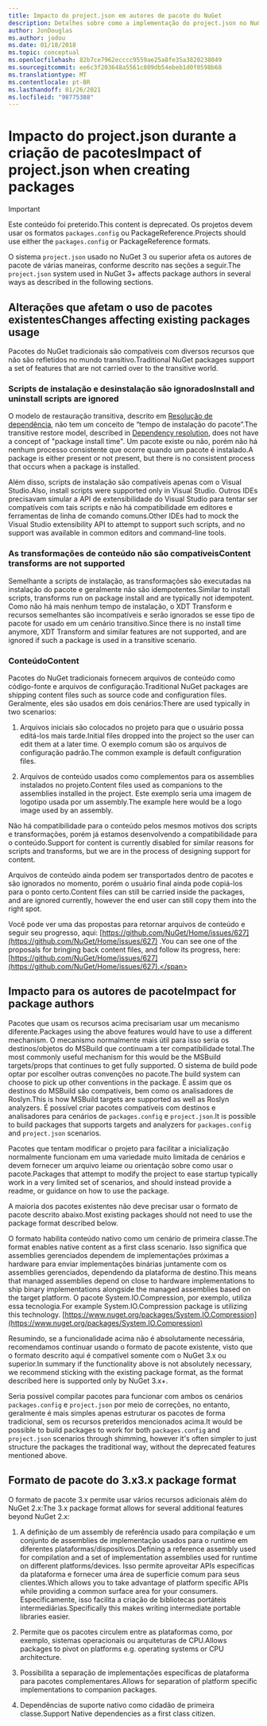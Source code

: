 ```yaml
---
title: Impacto do project.json em autores de pacote do NuGet
description: Detalhes sobre como a implementação do project.json no NuGet 3.x afeta autores de pacote, como recursos incompatíveis, conteúdo e formato do pacote.
author: JonDouglas
ms.author: jodou
ms.date: 01/18/2018
ms.topic: conceptual
ms.openlocfilehash: 82b7ce7962ecccc9559ae25a8fe35a3820238049
ms.sourcegitcommit: ee6c3f203648a5561c809db54ebeb1d0f0598b68
ms.translationtype: MT
ms.contentlocale: pt-BR
ms.lasthandoff: 01/26/2021
ms.locfileid: "98775388"
---
```

# <a name="impact-of-projectjson-when-creating-packages"></a><span data-ttu-id="3cc95-103">Impacto do project.json durante a criação de pacotes</span><span class="sxs-lookup"><span data-stu-id="3cc95-103">Impact of project.json when creating packages</span></span>

> [!Important]
> <span data-ttu-id="3cc95-104">Este conteúdo foi preterido.</span><span class="sxs-lookup"><span data-stu-id="3cc95-104">This content is deprecated.</span></span> <span data-ttu-id="3cc95-105">Os projetos devem usar os formatos `packages.config` ou PackageReference.</span><span class="sxs-lookup"><span data-stu-id="3cc95-105">Projects should use either the `packages.config` or PackageReference formats.</span></span>

<span data-ttu-id="3cc95-106">O sistema `project.json` usado no NuGet 3 ou superior afeta os autores de pacote de várias maneiras, conforme descrito nas seções a seguir.</span><span class="sxs-lookup"><span data-stu-id="3cc95-106">The `project.json` system used in NuGet 3+ affects package authors in several ways as described in the following sections.</span></span>

## <a name="changes-affecting-existing-packages-usage"></a><span data-ttu-id="3cc95-107">Alterações que afetam o uso de pacotes existentes</span><span class="sxs-lookup"><span data-stu-id="3cc95-107">Changes affecting existing packages usage</span></span>

<span data-ttu-id="3cc95-108">Pacotes do NuGet tradicionais são compatíveis com diversos recursos que não são refletidos no mundo transitivo.</span><span class="sxs-lookup"><span data-stu-id="3cc95-108">Traditional NuGet packages support a set of features that are not carried over to the transitive world.</span></span>

### <a name="install-and-uninstall-scripts-are-ignored"></a><span data-ttu-id="3cc95-109">Scripts de instalação e desinstalação são ignorados</span><span class="sxs-lookup"><span data-stu-id="3cc95-109">Install and uninstall scripts are ignored</span></span>

<span data-ttu-id="3cc95-110">O modelo de restauração transitiva, descrito em [Resolução de dependência](../concepts/dependency-resolution.md#dependency-resolution-with-packagereference), não tem um conceito de “tempo de instalação do pacote”.</span><span class="sxs-lookup"><span data-stu-id="3cc95-110">The transitive restore model, described in [Dependency resolution](../concepts/dependency-resolution.md#dependency-resolution-with-packagereference), does not have a concept of "package install time".</span></span> <span data-ttu-id="3cc95-111">Um pacote existe ou não, porém não há nenhum processo consistente que ocorre quando um pacote é instalado.</span><span class="sxs-lookup"><span data-stu-id="3cc95-111">A package is either present or not present, but there is no consistent process that occurs when a package is installed.</span></span>

<span data-ttu-id="3cc95-112">Além disso, scripts de instalação são compatíveis apenas com o Visual Studio.</span><span class="sxs-lookup"><span data-stu-id="3cc95-112">Also, install scripts were supported only in Visual Studio.</span></span> <span data-ttu-id="3cc95-113">Outros IDEs precisavam simular a API de extensibilidade do Visual Studio para tentar ser compatíveis com tais scripts e não há compatibilidade em editores e ferramentas de linha de comando comuns.</span><span class="sxs-lookup"><span data-stu-id="3cc95-113">Other IDEs had to mock the Visual Studio extensibility API to attempt to support such scripts, and no support was available in common editors and command-line tools.</span></span>

### <a name="content-transforms-are-not-supported"></a><span data-ttu-id="3cc95-114">As transformações de conteúdo não são compatíveis</span><span class="sxs-lookup"><span data-stu-id="3cc95-114">Content transforms are not supported</span></span>

<span data-ttu-id="3cc95-115">Semelhante a scripts de instalação, as transformações são executadas na instalação do pacote e geralmente não são idempotentes.</span><span class="sxs-lookup"><span data-stu-id="3cc95-115">Similar to install scripts, transforms run on package install and are typically not idempotent.</span></span> <span data-ttu-id="3cc95-116">Como não há mais nenhum tempo de instalação, o XDT Transform e recursos semelhantes são incompatíveis e serão ignorados se esse tipo de pacote for usado em um cenário transitivo.</span><span class="sxs-lookup"><span data-stu-id="3cc95-116">Since there is no install time anymore, XDT Transform and similar features are not supported, and are ignored if such a package is used in a transitive scenario.</span></span>

### <a name="content"></a><span data-ttu-id="3cc95-117">Conteúdo</span><span class="sxs-lookup"><span data-stu-id="3cc95-117">Content</span></span>

<span data-ttu-id="3cc95-118">Pacotes do NuGet tradicionais fornecem arquivos de conteúdo como código-fonte e arquivos de configuração.</span><span class="sxs-lookup"><span data-stu-id="3cc95-118">Traditional NuGet packages are shipping content files such as source code and configuration files.</span></span> <span data-ttu-id="3cc95-119">Geralmente, eles são usados em dois cenários:</span><span class="sxs-lookup"><span data-stu-id="3cc95-119">There are used typically in two scenarios:</span></span>

1. <span data-ttu-id="3cc95-120">Arquivos iniciais são colocados no projeto para que o usuário possa editá-los mais tarde.</span><span class="sxs-lookup"><span data-stu-id="3cc95-120">Initial files dropped into the project so the user can edit them at a later time.</span></span> <span data-ttu-id="3cc95-121">O exemplo comum são os arquivos de configuração padrão.</span><span class="sxs-lookup"><span data-stu-id="3cc95-121">The common example is default configuration files.</span></span>

1. <span data-ttu-id="3cc95-122">Arquivos de conteúdo usados como complementos para os assemblies instalados no projeto.</span><span class="sxs-lookup"><span data-stu-id="3cc95-122">Content files used as companions to the assemblies installed in the project.</span></span> <span data-ttu-id="3cc95-123">Este exemplo seria uma imagem de logotipo usada por um assembly.</span><span class="sxs-lookup"><span data-stu-id="3cc95-123">The example here would be a logo image used by an assembly.</span></span>

<span data-ttu-id="3cc95-124">Não há compatibilidade para o conteúdo pelos mesmos motivos dos scripts e transformações, porém já estamos desenvolvendo a compatibilidade para o conteúdo.</span><span class="sxs-lookup"><span data-stu-id="3cc95-124">Support for content is currently disabled for similar reasons for scripts and transforms, but we are in the process of designing support for content.</span></span>

<span data-ttu-id="3cc95-125">Arquivos de conteúdo ainda podem ser transportados dentro de pacotes e são ignorados no momento, porém o usuário final ainda pode copiá-los para o ponto certo.</span><span class="sxs-lookup"><span data-stu-id="3cc95-125">Content files can still be carried inside the packages, and are ignored currently, however the end user can still copy them into the right spot.</span></span>

<span data-ttu-id="3cc95-126">Você pode ver uma das propostas para retornar arquivos de conteúdo e seguir seu progresso, aqui: [https://github.com/NuGet/Home/issues/627](https://github.com/NuGet/Home/issues/627) .</span><span class="sxs-lookup"><span data-stu-id="3cc95-126">You can see one of the proposals for bringing back content files, and follow its progress, here: [https://github.com/NuGet/Home/issues/627](https://github.com/NuGet/Home/issues/627).</span></span>

## <a name="impact-for-package-authors"></a><span data-ttu-id="3cc95-127">Impacto para os autores de pacote</span><span class="sxs-lookup"><span data-stu-id="3cc95-127">Impact for package authors</span></span>

<span data-ttu-id="3cc95-128">Pacotes que usam os recursos acima precisariam usar um mecanismo diferente.</span><span class="sxs-lookup"><span data-stu-id="3cc95-128">Packages using the above features would have to use a different mechanism.</span></span> <span data-ttu-id="3cc95-129">O mecanismo normalmente mais útil para isso seria os destinos/objetos do MSBuild que continuam a ter compatibilidade total.</span><span class="sxs-lookup"><span data-stu-id="3cc95-129">The most commonly useful mechanism for this would be the MSBuild targets/props that continues to get fully supported.</span></span> <span data-ttu-id="3cc95-130">O sistema de build pode optar por escolher outras convenções no pacote.</span><span class="sxs-lookup"><span data-stu-id="3cc95-130">The build system can choose to pick up other conventions in the package.</span></span> <span data-ttu-id="3cc95-131">É assim que os destinos do MSBuild são compatíveis, bem como os analisadores de Roslyn.</span><span class="sxs-lookup"><span data-stu-id="3cc95-131">This is how MSBuild targets are supported as well as Roslyn analyzers.</span></span> <span data-ttu-id="3cc95-132">É possível criar pacotes compatíveis com destinos e analisadores para cenários de `packages.config` e `project.json`.</span><span class="sxs-lookup"><span data-stu-id="3cc95-132">It is possible to build packages that supports targets and analyzers for `packages.config` and `project.json` scenarios.</span></span>

<span data-ttu-id="3cc95-133">Pacotes que tentam modificar o projeto para facilitar a inicialização normalmente funcionam em uma variedade muito limitada de cenários e devem fornecer um arquivo leiame ou orientação sobre como usar o pacote.</span><span class="sxs-lookup"><span data-stu-id="3cc95-133">Packages that attempt to modify the project to ease startup typically work in a very limited set of scenarios, and should instead provide a readme, or guidance on how to use the package.</span></span>

<span data-ttu-id="3cc95-134">A maioria dos pacotes existentes não deve precisar usar o formato de pacote descrito abaixo.</span><span class="sxs-lookup"><span data-stu-id="3cc95-134">Most existing packages should not need to use the package format described below.</span></span>

<span data-ttu-id="3cc95-135">O formato habilita conteúdo nativo como um cenário de primeira classe.</span><span class="sxs-lookup"><span data-stu-id="3cc95-135">The format enables native content as a first class scenario.</span></span> <span data-ttu-id="3cc95-136">Isso significa que assemblies gerenciados dependem de implementações próximas a hardware para enviar implementações binárias juntamente com os assemblies gerenciados, dependendo da plataforma de destino.</span><span class="sxs-lookup"><span data-stu-id="3cc95-136">This means that managed assemblies depend on close to hardware implementations to ship binary implementations alongside the managed assemblies based on the target platform.</span></span> <span data-ttu-id="3cc95-137">O pacote System.IO.Compression, por exemplo, utiliza essa tecnologia.</span><span class="sxs-lookup"><span data-stu-id="3cc95-137">For example System.IO.Compression package is utilizing this technology.</span></span> [https://www.nuget.org/packages/System.IO.Compression](https://www.nuget.org/packages/System.IO.Compression)

<span data-ttu-id="3cc95-138">Resumindo, se a funcionalidade acima não é absolutamente necessária, recomendamos continuar usando o formato de pacote existente, visto que o formato descrito aqui é compatível somente com o NuGet 3.x ou superior.</span><span class="sxs-lookup"><span data-stu-id="3cc95-138">In summary if the functionality above is not absolutely necessary, we recommend sticking with the existing package format, as the format described here is supported only by NuGet 3.x+.</span></span>

<span data-ttu-id="3cc95-139">Seria possível compilar pacotes para funcionar com ambos os cenários `packages.config` e `project.json` por meio de correções, no entanto, geralmente é mais simples apenas estruturar os pacotes de forma tradicional, sem os recursos preteridos mencionados acima.</span><span class="sxs-lookup"><span data-stu-id="3cc95-139">It would be possible to build packages to work for both `packages.config` and `project.json` scenarios through shimming, however it's often simpler to just structure the packages the traditional way, without the deprecated features mentioned above.</span></span>

## <a name="3x-package-format"></a><span data-ttu-id="3cc95-140">Formato de pacote do 3.x</span><span class="sxs-lookup"><span data-stu-id="3cc95-140">3.x package format</span></span>

<span data-ttu-id="3cc95-141">O formato de pacote 3.x permite usar vários recursos adicionais além do NuGet 2.x:</span><span class="sxs-lookup"><span data-stu-id="3cc95-141">The 3.x package format allows for several additional features beyond NuGet 2.x:</span></span>

1. <span data-ttu-id="3cc95-142">A definição de um assembly de referência usado para compilação e um conjunto de assemblies de implementação usados para o runtime em diferentes plataformas/dispositivos.</span><span class="sxs-lookup"><span data-stu-id="3cc95-142">Defining a reference assembly used for compilation and a set of implementation assemblies used for runtime on different platforms/devices.</span></span> <span data-ttu-id="3cc95-143">Isso permite aproveitar APIs específicas da plataforma e fornecer uma área de superfície comum para seus clientes.</span><span class="sxs-lookup"><span data-stu-id="3cc95-143">Which allows you to take advantage of platform specific APIs while providing a common surface area for your consumers.</span></span> <span data-ttu-id="3cc95-144">Especificamente, isso facilita a criação de bibliotecas portáteis intermediárias.</span><span class="sxs-lookup"><span data-stu-id="3cc95-144">Specifically this makes writing intermediate portable libraries easier.</span></span>

1. <span data-ttu-id="3cc95-145">Permite que os pacotes circulem entre as plataformas como, por exemplo, sistemas operacionais ou arquiteturas de CPU.</span><span class="sxs-lookup"><span data-stu-id="3cc95-145">Allows packages to pivot on platforms e.g. operating systems or CPU architecture.</span></span>

1. <span data-ttu-id="3cc95-146">Possibilita a separação de implementações específicas de plataforma para pacotes complementares.</span><span class="sxs-lookup"><span data-stu-id="3cc95-146">Allows for separation of platform specific implementations to companion packages.</span></span>

1. <span data-ttu-id="3cc95-147">Dependências de suporte nativo como cidadão de primeira classe.</span><span class="sxs-lookup"><span data-stu-id="3cc95-147">Support Native dependencies as a first class citizen.</span></span>
